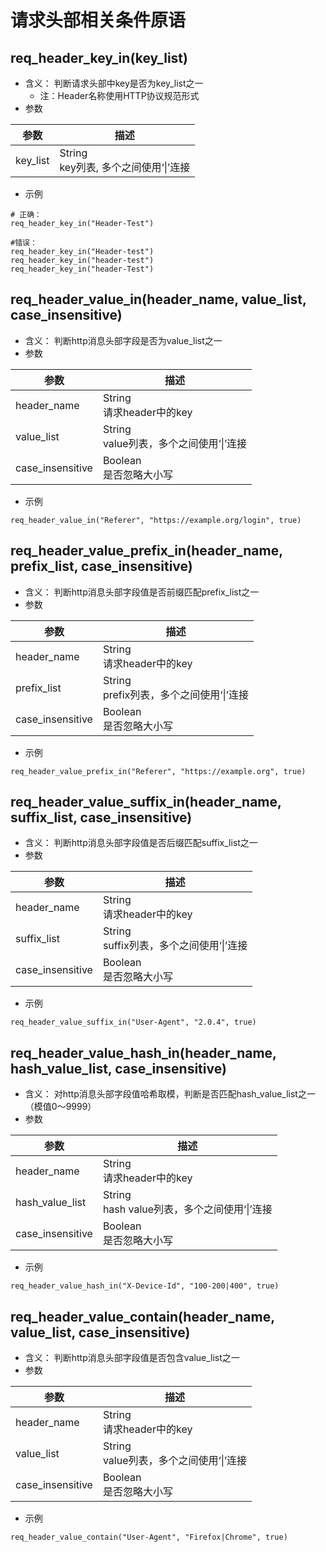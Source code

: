 # 请求头部相关条件原语

## req_header_key_in(key_list)
* 含义： 判断请求头部中key是否为key_list之一
    * 注：Header名称使用HTTP协议规范形式
* 参数  

| 参数     | 描述                   |
| -------- | ---------------------- |
| key_list | String<br>key列表, 多个之间使用‘&#124;’连接 |  

* 示例
```
# 正确：
req_header_key_in("Header-Test")
  
#错误：
req_header_key_in("Header-test")
req_header_key_in("header-test")
req_header_key_in("header-Test")
```

## req_header_value_in(header_name, value_list, case_insensitive)
* 含义： 判断http消息头部字段是否为value_list之一
* 参数  

| 参数     | 描述                   |
| -------- | ---------------------- |
| header_name | String<br>请求header中的key |
| value_list | String<br>value列表，多个之间使用‘&#124;’连接 |  
| case_insensitive | Boolean<br>是否忽略大小写 |  

* 示例
```
req_header_value_in("Referer", "https://example.org/login", true)
```

## req_header_value_prefix_in(header_name, prefix_list, case_insensitive)
* 含义： 判断http消息头部字段值是否前缀匹配prefix_list之一
* 参数  

| 参数     | 描述                   |
| -------- | ---------------------- |
| header_name | String<br>请求header中的key |
| prefix_list | String<br>prefix列表，多个之间使用‘&#124;’连接 |  
| case_insensitive | Boolean<br>是否忽略大小写 |  

* 示例
```
req_header_value_prefix_in("Referer", "https://example.org", true)
```

## req_header_value_suffix_in(header_name, suffix_list, case_insensitive)
* 含义： 判断http消息头部字段值是否后缀匹配suffix_list之一
* 参数  

| 参数     | 描述                   |
| -------- | ---------------------- |
| header_name | String<br>请求header中的key |
| suffix_list | String<br>suffix列表，多个之间使用‘&#124;’连接 |  
| case_insensitive | Boolean<br>是否忽略大小写 |  

* 示例
```
req_header_value_suffix_in("User-Agent", "2.0.4", true)
```

## req_header_value_hash_in(header_name, hash_value_list, case_insensitive)
* 含义： 对http消息头部字段值哈希取模，判断是否匹配hash_value_list之一（模值0～9999）
* 参数  

| 参数     | 描述                   |
| -------- | ---------------------- |
| header_name | String<br>请求header中的key |
| hash_value_list | String<br>hash value列表，多个之间使用‘&#124;’连接 |  
| case_insensitive | Boolean<br>是否忽略大小写 |  

* 示例
```
req_header_value_hash_in("X-Device-Id", "100-200|400", true)
```

## req_header_value_contain(header_name, value_list, case_insensitive)
* 含义： 判断http消息头部字段值是否包含value_list之一
* 参数  

| 参数     | 描述                   |
| -------- | ---------------------- |
| header_name | String<br>请求header中的key |
| value_list | String<br>value列表，多个之间使用‘&#124;’连接 |
| case_insensitive | Boolean<br>是否忽略大小写 |  

* 示例
```
req_header_value_contain("User-Agent", "Firefox|Chrome", true)
```
